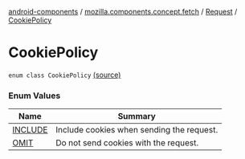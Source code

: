 [android-components](../../../index.md) / [mozilla.components.concept.fetch](../../index.md) / [Request](../index.md) / [CookiePolicy](./index.md)

# CookiePolicy

`enum class CookiePolicy` [(source)](https://github.com/mozilla-mobile/android-components/blob/master/components/concept/fetch/src/main/java/mozilla/components/concept/fetch/Request.kt#L139)

### Enum Values

| Name | Summary |
|---|---|
| [INCLUDE](-i-n-c-l-u-d-e.md) | Include cookies when sending the request. |
| [OMIT](-o-m-i-t.md) | Do not send cookies with the request. |
